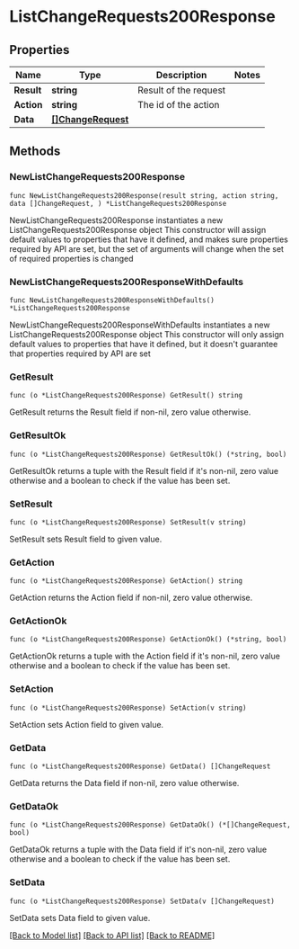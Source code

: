 # ListChangeRequests200Response

## Properties

Name | Type | Description | Notes
------------ | ------------- | ------------- | -------------
**Result** | **string** | Result of the request | 
**Action** | **string** | The id of the action | 
**Data** | [**[]ChangeRequest**](ChangeRequest.md) |  | 

## Methods

### NewListChangeRequests200Response

`func NewListChangeRequests200Response(result string, action string, data []ChangeRequest, ) *ListChangeRequests200Response`

NewListChangeRequests200Response instantiates a new ListChangeRequests200Response object
This constructor will assign default values to properties that have it defined,
and makes sure properties required by API are set, but the set of arguments
will change when the set of required properties is changed

### NewListChangeRequests200ResponseWithDefaults

`func NewListChangeRequests200ResponseWithDefaults() *ListChangeRequests200Response`

NewListChangeRequests200ResponseWithDefaults instantiates a new ListChangeRequests200Response object
This constructor will only assign default values to properties that have it defined,
but it doesn't guarantee that properties required by API are set

### GetResult

`func (o *ListChangeRequests200Response) GetResult() string`

GetResult returns the Result field if non-nil, zero value otherwise.

### GetResultOk

`func (o *ListChangeRequests200Response) GetResultOk() (*string, bool)`

GetResultOk returns a tuple with the Result field if it's non-nil, zero value otherwise
and a boolean to check if the value has been set.

### SetResult

`func (o *ListChangeRequests200Response) SetResult(v string)`

SetResult sets Result field to given value.


### GetAction

`func (o *ListChangeRequests200Response) GetAction() string`

GetAction returns the Action field if non-nil, zero value otherwise.

### GetActionOk

`func (o *ListChangeRequests200Response) GetActionOk() (*string, bool)`

GetActionOk returns a tuple with the Action field if it's non-nil, zero value otherwise
and a boolean to check if the value has been set.

### SetAction

`func (o *ListChangeRequests200Response) SetAction(v string)`

SetAction sets Action field to given value.


### GetData

`func (o *ListChangeRequests200Response) GetData() []ChangeRequest`

GetData returns the Data field if non-nil, zero value otherwise.

### GetDataOk

`func (o *ListChangeRequests200Response) GetDataOk() (*[]ChangeRequest, bool)`

GetDataOk returns a tuple with the Data field if it's non-nil, zero value otherwise
and a boolean to check if the value has been set.

### SetData

`func (o *ListChangeRequests200Response) SetData(v []ChangeRequest)`

SetData sets Data field to given value.



[[Back to Model list]](../README.md#documentation-for-models) [[Back to API list]](../README.md#documentation-for-api-endpoints) [[Back to README]](../README.md)


